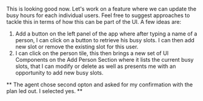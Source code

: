 This is looking good now. Let's work on a feature where we can update the busy hours for each individual users. Feel free to suggest approaches to tackle this in terms of how this can be part of the UI. A few ideas are:
1. Add a button on the left panel of the app where after typing a name of a person, I can click on a button to retrieve his busy slots. I can then add new slot or remove the existing slot for this user.
2. I can click on the person tile, this then brings a new set of UI Components on the Add Person Section where it lists the current busy slots, that I can modify or delete as well as presents me with an opportunity to add new busy slots.

**
The agent chose second opton and asked for my confirmation with the plan led out. I selected yes.
**
